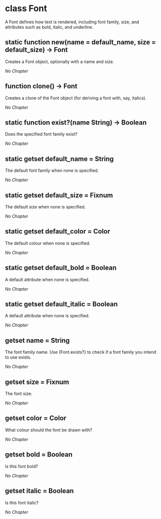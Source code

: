 # class Font

A Font defines how text is rendered, including font family, size, and attributes such as bold, italic, and underline.

## static function new(name = default\_name, size = default\_size) -> Font

Creates a Font object, optionally with a name and size.

*No Chapter*


## function clone() -> Font

Creates a clone of the Font object (for deriving a font with, say, italics).

*No Chapter*


## static function exist?(name String) -> Boolean

Does the specified font family exist?

*No Chapter*


## static getset default\_name = String

The default font family when none is specified.

*No Chapter*


## static getset default\_size = Fixnum

The default size when none is specified.

*No Chapter*


## static getset default\_color = Color

The default colour when none is specified.

*No Chapter*


## static getset default\_bold = Boolean

A default attribute when none is specified.

*No Chapter*


## static getset default\_italic = Boolean

A default attribute when none is specified.

*No Chapter*


## getset name = String

The font family name. Use {Font.exists?} to check if a font family you intend to use exists.

*No Chapter*


## getset size = Fixnum

The font size.

*No Chapter*


## getset color = Color

What colour should the font be drawn with?

*No Chapter*


## getset bold = Boolean

Is this font bold?

*No Chapter*


## getset italic = Boolean

Is this font italic?

*No Chapter*

